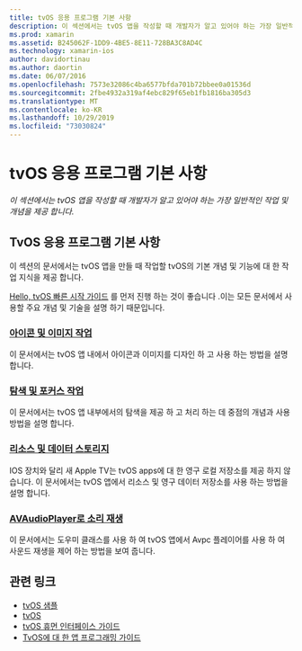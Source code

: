 ```yaml
---
title: tvOS 응용 프로그램 기본 사항
description: 이 섹션에서는 tvOS 앱을 작성할 때 개발자가 알고 있어야 하는 가장 일반적인 작업 및 개념을 제공 합니다.
ms.prod: xamarin
ms.assetid: B245062F-1DD9-4BE5-8E11-728BA3C8AD4C
ms.technology: xamarin-ios
author: davidortinau
ms.author: daortin
ms.date: 06/07/2016
ms.openlocfilehash: 7573e32086c4ba6577bfda701b72bbee0a01536d
ms.sourcegitcommit: 2fbe4932a319af4ebc829f65eb1fb1816ba305d3
ms.translationtype: MT
ms.contentlocale: ko-KR
ms.lasthandoff: 10/29/2019
ms.locfileid: "73030824"
---
```

# <a name="tvos-application-fundamentals"></a>tvOS 응용 프로그램 기본 사항

_이 섹션에서는 tvOS 앱을 작성할 때 개발자가 알고 있어야 하는 가장 일반적인 작업 및 개념을 제공 합니다._

<a name="Xamarin.tvOS-Application-Fundamentals" />

## <a name="xamarintvos-application-fundamentals"></a>TvOS 응용 프로그램 기본 사항

이 섹션의 문서에서는 tvOS 앱을 만들 때 작업할 tvOS의 기본 개념 및 기능에 대 한 작업 지식을 제공 합니다.

[Hello, tvOS 빠른 시작 가이드](~/ios/tvos/get-started/hello-tvos.md) 를 먼저 진행 하는 것이 좋습니다 .이는 모든 문서에서 사용할 주요 개념 및 기술을 설명 하기 때문입니다.

<a name="Working-with-Icons-and-Images" />

### <a name="working-with-icons-and-imagesiostvosapp-fundamentalsicons-imagesmd"></a>[아이콘 및 이미지 작업](~/ios/tvos/app-fundamentals/icons-images.md)

이 문서에서는 tvOS 앱 내에서 아이콘과 이미지를 디자인 하 고 사용 하는 방법을 설명 합니다.

<a name="Working-with-Navigation-and-Focus" />

### <a name="working-with-navigation-and-focusiostvosapp-fundamentalsnavigation-focusmd"></a>[탐색 및 포커스 작업](~/ios/tvos/app-fundamentals/navigation-focus.md)

이 문서에서는 tvOS 앱 내부에서의 탐색을 제공 하 고 처리 하는 데 중점의 개념과 사용 방법을 설명 합니다.

<a name="Resources-and-Data-Storage" />

### <a name="resources-and-data-storageiostvosapp-fundamentalsresources-data-storagemd"></a>[리소스 및 데이터 스토리지](~/ios/tvos/app-fundamentals/resources-data-storage.md)

IOS 장치와 달리 새 Apple TV는 tvOS apps에 대 한 영구 로컬 저장소를 제공 하지 않습니다. 이 문서에서는 tvOS 앱에서 리소스 및 영구 데이터 저장소를 사용 하는 방법을 설명 합니다.

<a name="Playing-Sound-with-AVAudioPlayer" />

### <a name="playing-sound-with-avaudioplayeriostvosapp-fundamentalssoundsmd"></a>[AVAudioPlayer로 소리 재생](~/ios/tvos/app-fundamentals/sounds.md)

이 문서에서는 도우미 클래스를 사용 하 여 tvOS 앱에서 Avpc 플레이어를 사용 하 여 사운드 재생을 제어 하는 방법을 보여 줍니다.

## <a name="related-links"></a>관련 링크

- [tvOS 샘플](https://docs.microsoft.com/samples/browse/?products=xamarin&term=Xamarin.iOS+tvOS)
- [tvOS](https://developer.apple.com/tvos/)
- [tvOS 휴먼 인터페이스 가이드](https://developer.apple.com/tvos/human-interface-guidelines/)
- [TvOS에 대 한 앱 프로그래밍 가이드](https://developer.apple.com/library/prerelease/tvos/documentation/General/Conceptual/AppleTV_PG/)
